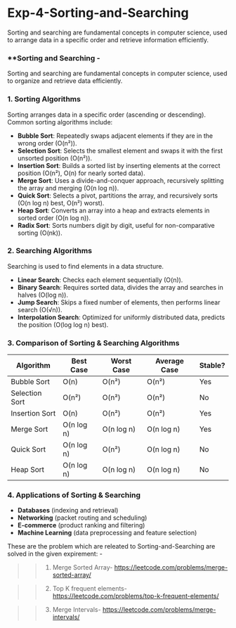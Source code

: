 # Exp-4-Sorting-and-Searching
Sorting and searching are fundamental concepts in computer science, used to arrange data in a specific order and retrieve information efficiently.
### **Sorting and Searching - 

Sorting and searching are fundamental concepts in computer science, used to organize and retrieve data efficiently.

### **1. Sorting Algorithms**  
Sorting arranges data in a specific order (ascending or descending). Common sorting algorithms include:

- **Bubble Sort**: Repeatedly swaps adjacent elements if they are in the wrong order (O(n²)).  
- **Selection Sort**: Selects the smallest element and swaps it with the first unsorted position (O(n²)).  
- **Insertion Sort**: Builds a sorted list by inserting elements at the correct position (O(n²), O(n) for nearly sorted data).  
- **Merge Sort**: Uses a divide-and-conquer approach, recursively splitting the array and merging (O(n log n)).  
- **Quick Sort**: Selects a pivot, partitions the array, and recursively sorts (O(n log n) best, O(n²) worst).  
- **Heap Sort**: Converts an array into a heap and extracts elements in sorted order (O(n log n)).  
- **Radix Sort**: Sorts numbers digit by digit, useful for non-comparative sorting (O(nk)).  

### **2. Searching Algorithms**  
Searching is used to find elements in a data structure.

- **Linear Search**: Checks each element sequentially (O(n)).  
- **Binary Search**: Requires sorted data, divides the array and searches in halves (O(log n)).  
- **Jump Search**: Skips a fixed number of elements, then performs linear search (O(√n)).  
- **Interpolation Search**: Optimized for uniformly distributed data, predicts the position (O(log log n) best).  

### **3. Comparison of Sorting & Searching Algorithms**  
| Algorithm       | Best Case   | Worst Case  | Average Case  | Stable? |
|---------------|------------|------------|--------------|---------|
| Bubble Sort   | O(n)       | O(n²)      | O(n²)        | Yes     |
| Selection Sort| O(n²)      | O(n²)      | O(n²)        | No      |
| Insertion Sort| O(n)       | O(n²)      | O(n²)        | Yes     |
| Merge Sort    | O(n log n) | O(n log n) | O(n log n)   | Yes     |
| Quick Sort    | O(n log n) | O(n²)      | O(n log n)   | No      |
| Heap Sort     | O(n log n) | O(n log n) | O(n log n)   | No      |

### **4. Applications of Sorting & Searching**
- **Databases** (indexing and retrieval)  
- **Networking** (packet routing and scheduling)  
- **E-commerce** (product ranking and filtering)  
- **Machine Learning** (data preprocessing and feature selection)  

These are the problem which are releated to Sorting-and-Searching are solved in the given expirement: - 

>> 1. Merge Sorted Array- https://leetcode.com/problems/merge-sorted-array/
>>

>> 2. Top K frequent elements- https://leetcode.com/problems/top-k-frequent-elements/
>>

>> 3. Merge Intervals- https://leetcode.com/problems/merge-intervals/
>> 



